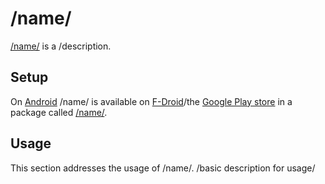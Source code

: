 # /name/

[/name/]() is a /description.

## Setup

On [Android](/wiki/android.md) /name/ is available on 
[F-Droid](/wiki/android/f-droid.md)/the [Google Play store](/wiki/android.md#app-store) in a
package called [/name/]().

## Usage

This section addresses the usage of /name/.
/basic description for usage/
